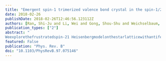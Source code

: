 ```yaml
---
title: "Emergent spin-1 trimerized valence bond crystal in the spin-1/2 Heisenberg model on the star lattice"
date: 2018-02-26
publishDate: 2018-02-26T12:46:56.123112Z
authors: [Ran, Shi-Ju and Li, Wei and Gong, Shou-Shu and Weichselbaum, Andreas and von Delft, Jan and Su, Gang]
publication_types: ["2"]
abstract: "
Weexplorethefrustratedspin-21 Heisenbergmodelonthestarlatticewithantiferromagnetic(AF)couplings inside each triangle and ferromagnetic (FM) intertriangle couplings (Je < 0), and calculate its magnetic and thermodynamic properties. We show that the FM couplings do not sabotage the magnetic disordering of the ground state due to the frustration from the AF interactions inside each triangle, but trigger a fully gapped inversion-symmetry-breaking trimerized valence bond crystal (TVBC) with emergent spin-1 degrees of freedom. We discover that with strengthening Je, the system exhibits a universal scaling behavior either with or without a magnetic field h: the order parameter, the five critical fields that separate the Je-h ground-state phase diagram into six phases, and the excitation gap obtained by low-temperature specific heat, all depend exponentially on Je . Our work implies that the spin-1 VBCs can be stabilized by introducing small FM couplings in the geometrically frustratedspin-21 systems."
featured: False
publication: "Phys. Rev. B"
doi: "10.1103/PhysRevB.97.075146"
---
```


